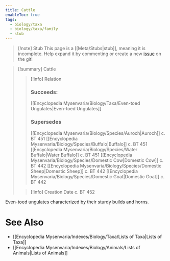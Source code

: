 ```yaml
---
title: Cattle
enableToc: true
tags:
  - biology/taxa
  - biology/taxa/family
  - stub
---
```


> [!note] Stub
> This page is a [[Meta/Stubs|stub]], meaning it is incomplete. Help expand it by commenting or create a new [issue](https://github.com/RagtimeGal/quartz--encyclopedia-mysenvaria/issues/new/choose) on the git!


> [!summary] Cattle
> > [!info] Relation
> > ### Succeeds:
> > [[Encyclopedia Mysenvaria/Biology/Taxa/Even-toed Ungulates|Even-toed Ungulates]]
> > ### Supersedes 
> > [[Encyclopedia Mysenvaria/Biology/Species/Auroch|Auroch]] c. BT 451
> > [[Encyclopedia Mysenvaria/Biology/Species/Buffalo|Buffalo]] c. BT 451
> > [[Encyclopedia Mysenvaria/Biology/Species/Water Buffalo|Water Buffalo]] c. BT 451
> > [[Encyclopedia Mysenvaria/Biology/Species/Domestic Cow|Domestic Cow]] c. BT 442
> > [[Encyclopedia Mysenvaria/Biology/Species/Domestic Sheep|Domestic Sheep]] c. BT 442
> > [[Encyclopedia Mysenvaria/Biology/Species/Domestic Goat|Domestic Goat]] c. BT 442
>
> > [!info] Creation Date
> > c. BT 452

Even-toed ungulates characterized by their sturdy builds and horns.

# See Also
- [[Encyclopedia Mysenvaria/Indexes/Biology/Taxa/Lists of Taxa|Lists of Taxa]]
- [[Encyclopedia Mysenvaria/Indexes/Biology/Animals/Lists of Animals|Lists of Animals]]

